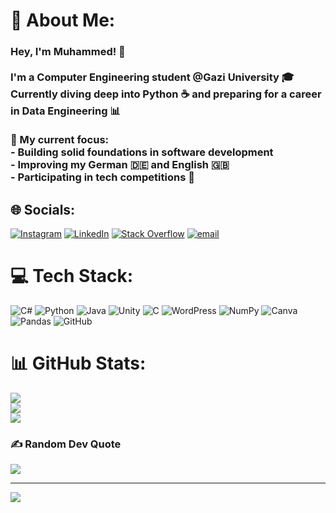 # 💫 About Me:
### Hey, I'm Muhammed! 👋<br><br>I'm a Computer Engineering student @Gazi University 🎓  <br>Currently diving deep into Python ☕ and preparing for a career in Data Engineering 📊<br><br>🚀 My current focus:  <br>- Building solid foundations in software development  <br>- Improving my German 🇩🇪 and English 🇬🇧  <br>- Participating in tech competitions 🚁


## 🌐 Socials:
[![Instagram](https://img.shields.io/badge/Instagram-%23E4405F.svg?logo=Instagram&logoColor=white)](https://instagram.com/mkoseoglu67) [![LinkedIn](https://img.shields.io/badge/LinkedIn-%230077B5.svg?logo=linkedin&logoColor=white)](https://linkedin.com/in/muhammed-koseoglu) [![Stack Overflow](https://img.shields.io/badge/-Stackoverflow-FE7A16?logo=stack-overflow&logoColor=white)](https://stackoverflow.com/users/14943306) [![email](https://img.shields.io/badge/Email-D14836?logo=gmail&logoColor=white)](mailto:mk122609@gmail.com) 

# 💻 Tech Stack:
![C#](https://img.shields.io/badge/c%23-%23239120.svg?style=for-the-badge&logo=csharp&logoColor=white) ![Python](https://img.shields.io/badge/python-3670A0?style=for-the-badge&logo=python&logoColor=ffdd54) ![Java](https://img.shields.io/badge/java-%23ED8B00.svg?style=for-the-badge&logo=openjdk&logoColor=white) ![Unity](https://img.shields.io/badge/unity-%23000000.svg?style=for-the-badge&logo=unity&logoColor=white) ![C](https://img.shields.io/badge/c-%2300599C.svg?style=for-the-badge&logo=c&logoColor=white) ![WordPress](https://img.shields.io/badge/WordPress-%23117AC9.svg?style=for-the-badge&logo=WordPress&logoColor=white) ![NumPy](https://img.shields.io/badge/numpy-%23013243.svg?style=for-the-badge&logo=numpy&logoColor=white) ![Canva](https://img.shields.io/badge/Canva-%2300C4CC.svg?style=for-the-badge&logo=Canva&logoColor=white) ![Pandas](https://img.shields.io/badge/pandas-%23150458.svg?style=for-the-badge&logo=pandas&logoColor=white) ![GitHub](https://img.shields.io/badge/github-%23121011.svg?style=for-the-badge&logo=github&logoColor=white)
# 📊 GitHub Stats:
![](https://github-readme-stats.vercel.app/api?username=Vartmor&theme=tokyonight&hide_border=false&include_all_commits=false&count_private=true)<br/>
![](https://nirzak-streak-stats.vercel.app/?user=Vartmor&theme=tokyonight&hide_border=false)<br/>
![](https://github-readme-stats.vercel.app/api/top-langs/?username=Vartmor&theme=tokyonight&hide_border=false&include_all_commits=false&count_private=true&layout=compact)

### ✍️ Random Dev Quote
![](https://quotes-github-readme.vercel.app/api?type=horizontal&theme=radical)

---
[![](https://visitcount.itsvg.in/api?id=Vartmor&icon=0&color=0)](https://visitcount.itsvg.in)
